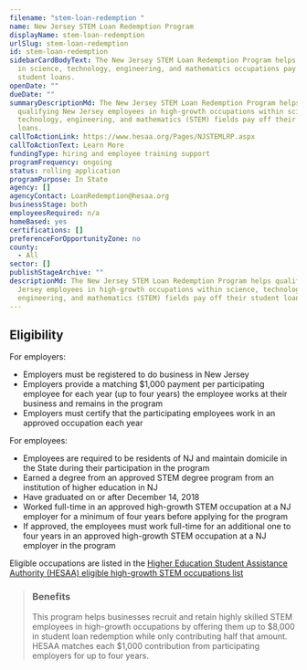 ```yaml
---
filename: "stem-loan-redemption "
name: New Jersey STEM Loan Redemption Program
displayName: stem-loan-redemption
urlSlug: stem-loan-redemption
id: stem-loan-redemption
sidebarCardBodyText: The New Jersey STEM Loan Redemption Program helps employees
  in science, technology, engineering, and mathematics occupations pay their
  student loans.
openDate: ""
dueDate: ""
summaryDescriptionMd: The New Jersey STEM Loan Redemption Program helps
  qualifying New Jersey employees in high-growth occupations within science,
  technology, engineering, and mathematics (STEM) fields pay off their student
  loans.
callToActionLink: https://www.hesaa.org/Pages/NJSTEMLRP.aspx
callToActionText: Learn More
fundingType: hiring and employee training support
programFrequency: ongoing
status: rolling application
programPurpose: In State
agency: []
agencyContact: LoanRedemption@hesaa.org
businessStage: both
employeesRequired: n/a
homeBased: yes
certifications: []
preferenceForOpportunityZone: no
county:
  - All
sector: []
publishStageArchive: ""
descriptionMd: The New Jersey STEM Loan Redemption Program helps qualifying New
  Jersey employees in high-growth occupations within science, technology,
  engineering, and mathematics (STEM) fields pay off their student loans.
---
```

## Eligibility
For employers:

- Employers must be registered to do business in New Jersey
- Employers provide a matching $1,000 payment per participating employee for each year (up to four years) the employee works at their business and remains in the program
- Employers must certify that the participating employees work in an approved occupation each year

For employees: 
- Employees are required to be residents of NJ and maintain domicile in the State during their participation in the program
- Earned a degree from an approved STEM degree program from an institution of higher education in NJ 
- Have graduated on or after December 14, 2018 
- Worked full-time in an approved high-growth STEM occupation at a NJ employer for a minimum of four years before applying for the program
- If approved, the employees must work full-time for an additional one to four years in an approved high-growth STEM occupation at a NJ employer in the program

Eligible occupations are listed in the [Higher Education Student Assistance Authority (HESAA) eligible high-growth STEM occupations list](https://www.hesaa.org/Documents/LoanRedemptionPrograms/STEMOccupations.pdf)


> ### Benefits
>
> This program helps businesses recruit and retain highly skilled STEM employees in high-growth occupations by offering them up to $8,000 in student loan redemption while only contributing half that amount.
HESAA matches each $1,000 contribution from participating employers for up to four years.

